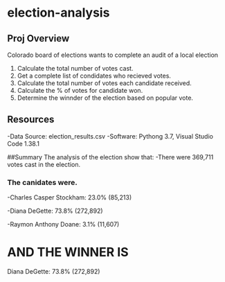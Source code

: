 # election-analysis

## Proj Overview
Colorado board of elections wants to complete an audit of a local election

1. Calculate the total number of votes cast. 
2. Get a complete list of condidates who recieved votes. 
3. Calculate the total number of votes each candidate received.
4. Calculate the % of votes for candidate won.
5. Determine the winnder of the election based on popular vote. 

## Resources
-Data Source: election_results.csv
-Software: Pythong 3.7, Visual Studio Code 1.38.1

##Summary
The analysis of the election show that: 
-There were 369,711 votes cast in the election.
### The canidates were. 
-Charles Casper Stockham: 23.0% (85,213)

-Diana DeGette: 73.8% (272,892)

-Raymon Anthony Doane: 3.1% (11,607)


# AND THE WINNER IS

Diana DeGette: 73.8% (272,892)
